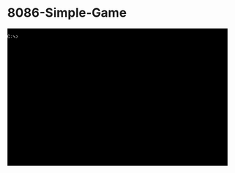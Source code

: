 # 8086-Simple-Game

<p align="center">
    <img src="https://github.com/AliLRS/8086-Simple-Game/blob/main/src/sample.gif" alt="Output sample" />
</p>